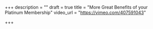 +++
description = ""
draft = true
title = "More Great Benefits of your Platinum Membership"
video_url = "https://vimeo.com/407591043"

+++
